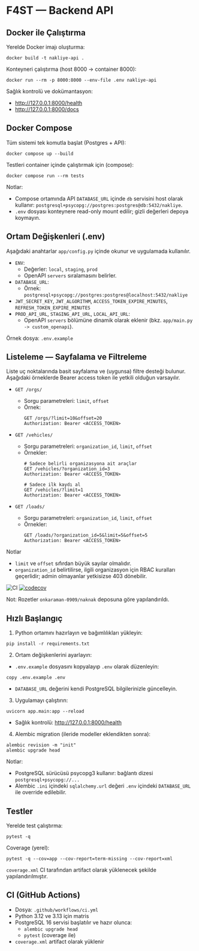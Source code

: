 # F4ST — Backend API
## Docker ile Çalıştırma

Yerelde Docker imajı oluşturma:
```
docker build -t nakliye-api .
```

Konteyneri çalıştırma (host 8000 → container 8000):
```
docker run --rm -p 8000:8000 --env-file .env nakliye-api
```

Sağlık kontrolü ve dokümantasyon:
- http://127.0.0.1:8000/health
- http://127.0.0.1:8000/docs

## Docker Compose

Tüm sistemi tek komutla başlat (Postgres + API):
```
docker compose up --build
```

Testleri container içinde çalıştırmak için (compose):
```
docker compose run --rm tests
```

Notlar:
- Compose ortamında API `DATABASE_URL` içinde `db` servisini host olarak kullanır: `postgresql+psycopg://postgres:postgres@db:5432/nakliye`.
- `.env` dosyası konteynere read-only mount edilir; gizli değerleri depoya koymayın.


## Ortam Değişkenleri (.env)

Aşağıdaki anahtarlar `app/config.py` içinde okunur ve uygulamada kullanılır.

- `ENV`:
  - Değerler: `local`, `staging`, `prod`
  - OpenAPI `servers` sıralamasını belirler.
- `DATABASE_URL`:
  - Örnek: `postgresql+psycopg://postgres:postgres@localhost:5432/nakliye`
- `JWT_SECRET_KEY`, `JWT_ALGORITHM`, `ACCESS_TOKEN_EXPIRE_MINUTES`, `REFRESH_TOKEN_EXPIRE_MINUTES`
- `PROD_API_URL`, `STAGING_API_URL`, `LOCAL_API_URL`:
  - OpenAPI `servers` bölümüne dinamik olarak eklenir (bkz. `app/main.py -> custom_openapi`).

Örnek dosya: `.env.example`


## Listeleme — Sayfalama ve Filtreleme

Liste uç noktalarında basit sayfalama ve (uygunsa) filtre desteği bulunur. Aşağıdaki örneklerde Bearer access token ile yetkili olduğun varsayılır.

- `GET /orgs/`
  - Sorgu parametreleri: `limit`, `offset`
  - Örnek:
    ```http
    GET /orgs/?limit=10&offset=20
    Authorization: Bearer <ACCESS_TOKEN>
    ```

- `GET /vehicles/`
  - Sorgu parametreleri: `organization_id`, `limit`, `offset`
  - Örnekler:
    ```http
    # Sadece belirli organizasyona ait araçlar
    GET /vehicles/?organization_id=3
    Authorization: Bearer <ACCESS_TOKEN>

    # Sadece ilk kaydı al
    GET /vehicles/?limit=1
    Authorization: Bearer <ACCESS_TOKEN>
    ```

- `GET /loads/`
  - Sorgu parametreleri: `organization_id`, `limit`, `offset`
  - Örnekler:
    ```http
    GET /loads/?organization_id=5&limit=5&offset=5
    Authorization: Bearer <ACCESS_TOKEN>
    ```

Notlar
- `limit` ve `offset` sıfırdan büyük sayılar olmalıdır.
- `organization_id` belirtilirse, ilgili organizasyon için RBAC kuralları geçerlidir; admin olmayanlar yetkisizse 403 dönebilir.


![CI](https://img.shields.io/github/actions/workflow/status/onkaraman-0909/naknak/ci.yml?branch=main)
[![codecov](https://codecov.io/gh/onkaraman-0909/naknak/branch/main/graph/badge.svg)](https://codecov.io/gh/onkaraman-0909/naknak)

Not: Rozetler `onkaraman-0909/naknak` deposuna göre yapılandırıldı.

## Hızlı Başlangıç

1) Python ortamını hazırlayın ve bağımlılıkları yükleyin:
```
pip install -r requirements.txt
```

2) Ortam değişkenlerini ayarlayın:
- `.env.example` dosyasını kopyalayıp `.env` olarak düzenleyin:
```
copy .env.example .env
```
- `DATABASE_URL` değerini kendi PostgreSQL bilgilerinizle güncelleyin.

3) Uygulamayı çalıştırın:
```
uvicorn app.main:app --reload
```
- Sağlık kontrolü: http://127.0.0.1:8000/health

4) Alembic migration (ileride modeller eklendikten sonra):
```
alembic revision -m "init"
alembic upgrade head
```

Notlar:
- PostgreSQL sürücüsü psycopg3 kullanır: bağlantı dizesi `postgresql+psycopg://...`
- Alembic `.ini` içindeki `sqlalchemy.url` değeri `.env` içindeki `DATABASE_URL` ile override edilebilir.

## Testler

Yerelde test çalıştırma:
```
pytest -q
```

Coverage (yerel):
```
pytest -q --cov=app --cov-report=term-missing --cov-report=xml
```
`coverage.xml` CI tarafından artifact olarak yüklenecek şekilde yapılandırılmıştır.

## CI (GitHub Actions)

- Dosya: `.github/workflows/ci.yml`
- Python 3.12 ve 3.13 için matris
- PostgreSQL 16 servisi başlatılır ve hazır olunca:
  - `alembic upgrade head`
  - `pytest` (coverage ile)
- `coverage.xml` artifact olarak yüklenir
